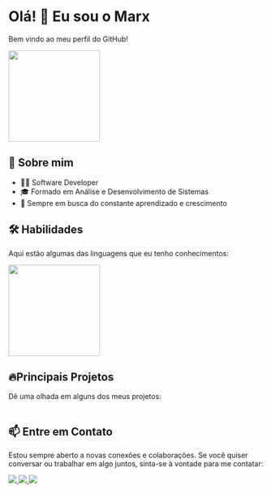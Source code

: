 # Olá! 👋 Eu sou o Marx 
Bem vindo ao meu perfil do GitHub!  <br>

<div>
    <img height="180em" src="https://github-readme-stats.vercel.app/api?username=marx-softwaredeveloper&show_icons=true&theme=transparent"/>
</div>


## 🚀 Sobre mim
- 🧑‍💻 Software Developer
- 🎓 Formado em Análise e Desenvolvimento de Sistemas
- 🎯 Sempre em busca do constante aprendizado e crescimento

## 🛠️ Habilidades
Aqui estão algumas das linguagens que eu tenho conhecimentos:
<div>
    <img height="180em" src="https://github-readme-stats.vercel.app/api/top-langs/?username=marx-developer&layout=compact"/>
</div>




## 🔥Principais Projetos 
Dê uma olhada em alguns dos meus projetos: <br><br>

## 📫 Entre em Contato
Estou sempre aberto a novas conexões e colaborações. Se você quiser conversar ou trabalhar em algo juntos, sinta-se à vontade para me contatar:
<div style="display: inline_block">
    <a href="https://www.linkedin.com/in/marx-santos/" target="_blank">
        <img src="https://img.shields.io/badge/LinkedIn-0077B5?style=for-the-badge&logo=linkedin&logoColor=white"/>
    </a>
    <a href="malito:marx.devweb@gmail.com" target="_blank">
        <img src="https://img.shields.io/badge/Gmail-D14836?style=for-the-badge&logo=gmail&logoColor=white"/>
    </a>
    <a href="https://api.whatsapp.com/send?phone=5561996530683" target="_blank">
        <img src="https://img.shields.io/badge/WhatsApp-25D366?style=for-the-badge&logo=whatsapp&logoColor=white"/>
    </a>
</div>
